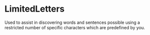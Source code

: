 # LimitedLetters
Used to assist in discovering words and sentences possible using a restricted number of specific characters which are predefined by you.
